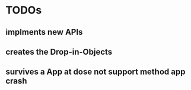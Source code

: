 # TODOs

## implments new APIs

## creates the Drop-in-Objects

## survives a App at dose not support method app crash

